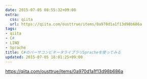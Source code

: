 ```yaml
---
date: 2015-07-05 08:55:32+09:00
extra:
  css: qiita
  url: https://qiita.com/ousttrue/items/0a970d1a1f13d98b686a
tags:
- qiita
- C#
- LINQ
- Sprache
title: C#のパーサコンビネータライブラリSpracheを使ってみる
updated: 2015-07-05 18:01:25+09:00
---
```


<https://qiita.com/ousttrue/items/0a970d1a1f13d98b686a>
